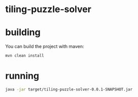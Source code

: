 # tiling-puzzle-solver

# building
You can build the project with maven:
```bash
mvn clean install
```

# running
```bash
java -jar target/tiling-puzzle-solver-0.0.1-SNAPSHOT.jar
```
